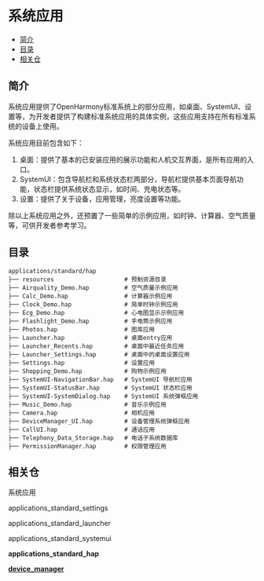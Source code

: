 # 系统应用<a name="ZH-CN_TOPIC_0000001162045697"></a>

-   [简介](#section110mcpsimp)
-   [目录](#section11948105210591)
-   [相关仓](#section120mcpsimp)

## 简介<a name="section110mcpsimp"></a>

系统应用提供了OpenHarmony标准系统上的部分应用，如桌面、SystemUI、设置等，为开发者提供了构建标准系统应用的具体实例，这些应用支持在所有标准系统的设备上使用。

系统应用目前包含如下：

1.  桌面：提供了基本的已安装应用的展示功能和人机交互界面，是所有应用的入口。
2.  SystemUI：包含导航栏和系统状态栏两部分，导航栏提供基本页面导航功能，状态栏提供系统状态显示，如时间、充电状态等。
3.  设置：提供了关于设备，应用管理，亮度设置等功能。

除以上系统应用之外，还预置了一些简单的示例应用，如时钟、计算器、空气质量等，可供开发者参考学习。

## 目录<a name="section11948105210591"></a>

```
applications/standard/hap
├── resources                    # 预制资源目录
├── Airquality_Demo.hap          # 空气质量示例应用
├── Calc_Demo.hap                # 计算器示例应用
├── Clock_Demo.hap               # 简单时钟示例应用
├── Ecg_Demo.hap                 # 心电图显示示例应用
├── Flashlight_Demo.hap          # 手电筒示例应用
├── Photos.hap                   # 图库应用
├── Launcher.hap                 # 桌面entry应用
├── Launcher_Recents.hap         # 桌面中最近任务应用
├── Launcher_Settings.hap        # 桌面中的桌面设置应用
├── Settings.hap                 # 设置应用
├── Shopping_Demo.hap            # 购物示例应用
├── SystemUI-NavigationBar.hap   # SystemUI 导航栏应用
├── SystemUI-StatusBar.hap       # SystemUI 状态栏应用
├── SystemUI-SystemDialog.hap    # SystemUI 系统弹框应用
├── Music_Demo.hap               # 音乐示例应用
├── Camera.hap                   # 相机应用
├── DeviceManager_UI.hap         # 设备管理系统弹框应用
├── CallUI.hap                   # 通话应用
├── Telephony_Data_Storage.hap   # 电话子系统数据库
├── PermissionManager.hap        # 权限管理应用
```

## 相关仓<a name="section120mcpsimp"></a>

系统应用

applications\_standard\_settings

applications\_standard\_launcher

applications\_standard\_systemui

**applications\_standard\_hap**

**[device_manager](https://gitee.com/openharmony/device_manager)**

